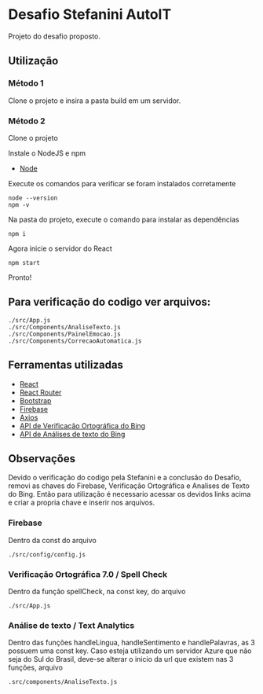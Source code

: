 # Desafio Stefanini AutoIT

Projeto do desafio proposto.

## Utilização
### Método 1
Clone o projeto e insira a pasta build em um servidor.

### Método 2
 Clone o projeto
                     
 Instale o NodeJS e npm
                    
* [Node](https://nodejs.org)

Execute os comandos para verificar se foram instalados corretamente
```
node --version
npm -v
```
Na pasta do projeto, execute o comando para instalar as dependências
```
npm i
```
Agora inicie o servidor do React
```
npm start
```
Pronto!

## Para verificação do codigo ver arquivos:
```
./src/App.js
./src/Components/AnaliseTexto.js
./src/Components/PainelEmocao.js
./src/Components/CorrecaoAutomatica.js
```

## Ferramentas utilizadas
* [React](https://reactjs.org)
* [React Router](https://reacttraining.com/react-router)
* [Bootstrap](https://getbootstrap.com)
* [Firebase](https://firebase.google.com/)
* [Axios](https://github.com/axios/axios)
* [API de Verificação Ortográfica do Bing](https://azure.microsoft.com/pt-br/services/cognitive-services/spell-check/)
* [API de Análises de texto do Bing](https://azure.microsoft.com/pt-br/services/cognitive-services/text-analytics/)

## Observações
Devido o verificação do codigo pela Stefanini e a conclusão do Desafio, removi as chaves do Firebase, Verificação Ortográfica e Analises de Texto do Bing. Então para utilização é necessario acessar os devidos links acima e criar a propria chave e inserir nos arquivos.

### Firebase
Dentro da const do arquivo
```
./src/config/config.js
```
### Verificação Ortográfica 7.0 / Spell Check
Dentro da função spellCheck, na const key, do arquivo
```
./src/App.js
```
### Análise de texto / Text Analytics
Dentro das funções handleLingua, handleSentimento e handlePalavras, as 3 possuem uma const key. Caso esteja utilizando um servidor Azure que não seja do Sul do Brasil, deve-se alterar o inicio da url que existem nas 3 funções, arquivo
```
.src/components/AnaliseTexto.js
```

